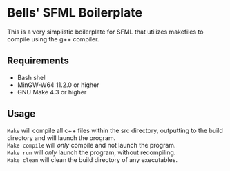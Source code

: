 # Bells' SFML Boilerplate

This is a very simplistic boilerplate for SFML that utilizes makefiles to compile using the g++ compiler.

## Requirements

- Bash shell
- MinGW-W64 11.2.0 or higher
- GNU Make 4.3 or higher

## Usage

`Make` will compile all c++ files within the src directory, outputting to the build directory and will launch the program.<br>
`Make compile` will *only* compile and not launch the program.<br>
`Make run` will *only* launch the program, without recompiling.<br>
`Make clean` will clean the build directory of any executables.<br>